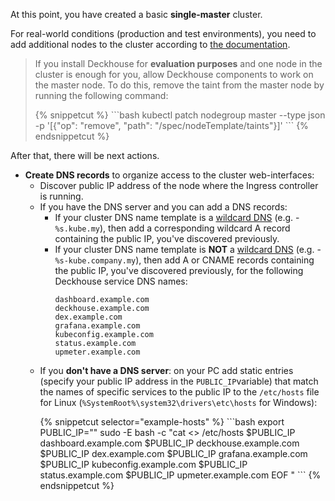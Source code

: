 <script type="text/javascript" src='{{ assets["getting-started.js"].digest_path }}'></script>
<script type="text/javascript" src='{{ assets["getting-started-access.js"].digest_path }}'></script>

At this point, you have created a basic **single-master** cluster.

For real-world conditions (production and test environments), you need to add additional nodes to the cluster according to <a href="/en/documentation/v1/modules/040-node-manager/faq.html#how-do-i-automatically-add-a-static-node-to-a-cluster">the documentation</a>.

<blockquote>
<p>If you install Deckhouse for <strong>evaluation purposes</strong> and one node in  the cluster is enough for you, allow Deckhouse components to work on the master node. To do this, remove the taint from the master node by running the following command:</p>
{% snippetcut %}
```bash
kubectl patch nodegroup master --type json -p '[{"op": "remove", "path": "/spec/nodeTemplate/taints"}]'
```
{% endsnippetcut %}
</blockquote>

After that, there will be next actions.
<ul>
<li><strong>Create DNS records</strong> to organize access to the cluster web-interfaces:
  <ul><li>Discover public IP address of the node where the Ingress controller is running.</li>
  <li>If you have the DNS server and you can add a DNS records:
  <ul>
    <li>If your cluster DNS name template is a <a href="https://en.wikipedia.org/wiki/Wildcard_DNS_record">wildcard DNS</a> (e.g. - <code>%s.kube.my</code>), then add a corresponding wildcard A record containing the public IP, you've discovered previously.
    </li>
    <li>If your cluster DNS name template is <strong>NOT</strong> a <a
            href="https://en.wikipedia.org/wiki/Wildcard_DNS_record">wildcard DNS</a> (e.g. - <code>%s-kube.company.my</code>), then add А or CNAME records containing the public IP, you've discovered previously, for the following Deckhouse service DNS names:
          <div class="highlight">
<pre class="highlight">
<code example-hosts>dashboard.example.com
deckhouse.example.com
dex.example.com
grafana.example.com
kubeconfig.example.com
status.example.com
upmeter.example.com</code>
</pre>
        </div>
      </li>
    </ul>
  </li>
  <li><p>If you <strong>don't have a DNS server</strong>: on your PC add static entries (specify your public IP address in the <code>PUBLIC_IP</code>variable) that match the names of specific services to the public IP to the <code>/etc/hosts</code> file for Linux (<code>%SystemRoot%\system32\drivers\etc\hosts</code> for Windows):</p>
{% snippetcut selector="example-hosts" %}
```bash
export PUBLIC_IP="<PUT_PUBLIC_IP_HERE>"
sudo -E bash -c "cat <<EOF >> /etc/hosts
$PUBLIC_IP dashboard.example.com
$PUBLIC_IP deckhouse.example.com
$PUBLIC_IP dex.example.com
$PUBLIC_IP grafana.example.com
$PUBLIC_IP kubeconfig.example.com
$PUBLIC_IP status.example.com
$PUBLIC_IP upmeter.example.com
EOF
"
```
{% endsnippetcut %}
</li></ul>
</li>
</ul>

<script type="text/javascript">
$(document).ready(function () {
    generate_password();
    update_parameter('dhctl-user-password-hash', 'password', '<GENERATED_PASSWORD_HASH>', null, null);
    update_parameter('dhctl-user-password-hash', null, '<GENERATED_PASSWORD_HASH>', null, '[user-yml]');
    update_parameter('dhctl-user-password', null, '<GENERATED_PASSWORD>', null, '[user-yml]');
    update_parameter('dhctl-user-password', null, '<GENERATED_PASSWORD>', null, 'code span.c1');
    update_domain_parameters();
});

</script>
